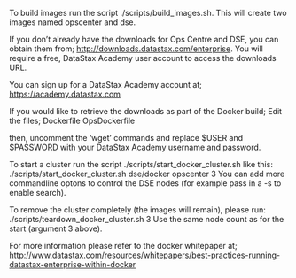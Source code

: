 To build images run the script ./scripts/build_images.sh. This will create two images named opscenter and dse.

If you don’t already have the downloads for Ops Centre and DSE, you can obtain them from;
http://downloads.datastax.com/enterprise. You will require a free, DataStax Academy user account to access the downloads URL.

You can sign up for a DataStax Academy account at;
https://academy.datastax.com


If you would like to retrieve the downloads as part of the Docker build;
Edit the files;
Dockerfile
OpsDockerfile

then, uncomment the ‘wget’ commands and replace $USER and $PASSWORD with your DataStax Academy username and password.


To start a cluster run the script ./scripts/start_docker_cluster.sh like this:
   ./scripts/start_docker_cluster.sh dse/docker opscenter 3
You can add more commandline optons to control the DSE nodes (for example pass
in a -s to enable search).

To remove the cluster completely (the images will remain), please run:
  ./scripts/teardown_docker_cluster.sh 3
Use the same node count as for the start (argument 3 above).

For more information please refer to the docker whitepaper at;
http://www.datastax.com/resources/whitepapers/best-practices-running-datastax-enterprise-within-docker

